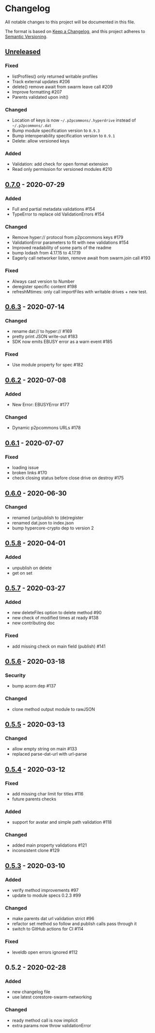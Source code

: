 # Changelog

All notable changes to this project will be documented in this file.

The format is based on [Keep a Changelog](https://keepachangelog.com/en/1.0.0/),
and this project adheres to [Semantic Versioning](https://semver.org/spec/v2.0.0.html).

## [Unreleased]
### Fixed

- listProfiles() only returned writable profiles
- Track external updates #206
- delete() remove await from swarm leave call #209
- Improve formatting #207
- Parents validated upon init()

### Changed

- Location of keys is now `~/.p2pcommons/.hyperdrive` instead of `~/.p2pcommons/.dat`
- Bump module specification version to `0.9.3`
- Bump interoperability specification version to `0.9.1`
- Delete: allow versioned keys

### Added

- Validation: add check for open format extension
- Read only permission for versioned modules #210

## [0.7.0] - 2020-07-29

### Added

- Full and partial metadata validations #154
- TypeError to replace old ValidationErrors #154

### Changed

- Remove hyper:// protocol from p2pcommons keys #179
- ValidationError parameters to fit with new validations #154
- Improved readability of some parts of the readme
- bump lodash from 4.17.15 to 4.17.19
- Eagerly call networker listen, remove await from swarm.join call #193

### Fixed

- Always cast version to Number
- deregister specific content #198
- refreshMtimes: only call importFiles with writable drives + new test.

## [0.6.3] - 2020-07-14

### Changed

- rename dat:// to hyper:// #169
- pretty print JSON write-out #183
- SDK now emits EBUSY error as a warn event #185

### Fixed

- Use module property for spec #182

## [0.6.2] - 2020-07-08

### Added

- New Error: EBUSYError #177

### Changed

- Dynamic p2pcommons URLs #178

## [0.6.1] - 2020-07-07

### Fixed

- loading issue
- broken links #170
- check closing status before close drive on destroy #175

## [0.6.0] - 2020-06-30

### Changed

- renamed (un)publish to (de)register
- renamed dat.json to index.json
- bump hypercore-crypto dep to version 2

## [0.5.8] - 2020-04-01

### Added

- unpublish on delete
- get on set

## [0.5.7] - 2020-03-27

### Added

- new deleteFiles option to delete method #90
- new check of modified times at ready #138
- new contributing doc

### Fixed

- add missing check on main field (publish) #141

## [0.5.6] - 2020-03-18

### Security

- bump acorn dep #137

### Changed

- clone method output module to rawJSON

## [0.5.5] - 2020-03-13

### Changed

- allow empty string on main #133
- replaced parse-dat-url with url-parse

## [0.5.4] - 2020-03-12

### Fixed

- add missing char limit for titles #116
- future parents checks

### Added

- support for avatar and simple path validation #118

### Changed

- added main property validations #121
- inconsistent clone #129

## [0.5.3] - 2020-03-10

### Added

- verify method improvements #97
- update to module specs 0.2.3 #99

### Changed

- make parents dat url validation strict #96
- refactor set method so follow and publish calls pass through it
- switch to GitHub actions for CI #114

### Fixed

- leveldb open errors ignored #112

## 0.5.2 - 2020-02-28

### Added

- new changelog file
- use latest corestore-swarm-networking

### Changed

- ready method call is now implicit
- extra params now throw validationError

[unreleased]: https://github.com/p2pcommons/sdk-js/compare/v0.7.0...HEAD
[0.7.0]: https://github.com/p2pcommons/sdk-js/compare/v0.6.3...v0.7.0
[0.6.3]: https://github.com/p2pcommons/sdk-js/compare/v0.6.2...v0.6.3
[0.6.2]: https://github.com/p2pcommons/sdk-js/compare/v0.6.1...v0.6.2
[0.6.1]: https://github.com/p2pcommons/sdk-js/compare/v0.6.0...v0.6.1
[0.6.0]: https://github.com/p2pcommons/sdk-js/compare/v0.5.8...v0.6.0
[0.5.8]: https://github.com/p2pcommons/sdk-js/compare/v0.5.7...v0.5.8
[0.5.7]: https://github.com/p2pcommons/sdk-js/compare/v0.5.6...v0.5.7
[0.5.6]: https://github.com/p2pcommons/sdk-js/compare/v0.5.5...v0.5.6
[0.5.5]: https://github.com/p2pcommons/sdk-js/compare/v0.5.4...v0.5.5
[0.5.4]: https://github.com/p2pcommons/sdk-js/compare/v0.5.3...v0.5.4
[0.5.3]: https://github.com/p2pcommons/sdk-js/compare/v0.5.2...v0.5.3
